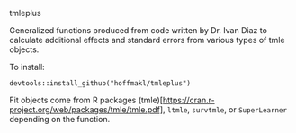 tmleplus

Generalized functions produced from code written by Dr. Ivan Diaz to calculate additional effects and standard errors from various types of tmle objects.

To install:

```devtools::install_github("hoffmakl/tmleplus")```

Fit objects come from R packages (tmle)[https://cran.r-project.org/web/packages/tmle/tmle.pdf], `ltmle`, `survtmle`, or `SuperLearner` depending on the function.
